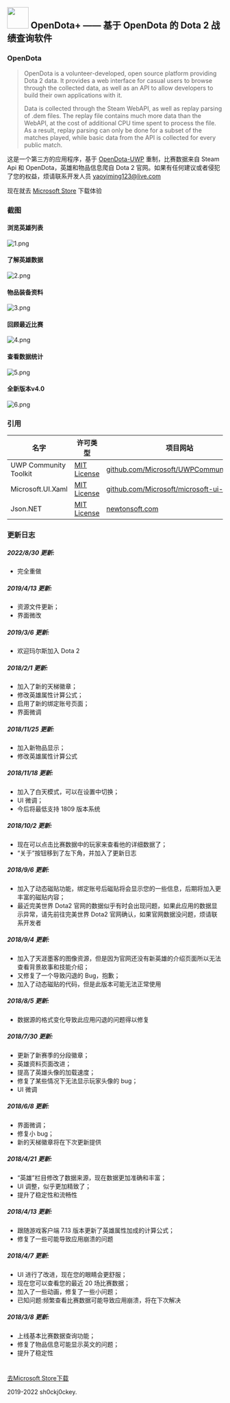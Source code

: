 ## <img src="ASSETS/Logo.png" width="50px"> <b>OpenDota+ —— 基于 OpenDota 的 Dota 2 战绩查询软件</b>

### OpenDota

> OpenDota is a volunteer-developed, open source platform providing Dota 2 data. It provides a web interface for casual users to browse through the collected data, as well as an API to allow developers to build their own applications with it.
> 
> Data is collected through the Steam WebAPI, as well as replay parsing of .dem files. The replay file contains much more data than the WebAPI, at the cost of additional CPU time spent to process the file. As a result, replay parsing can only be done for a subset of the matches played, while basic data from the API is collected for every public match.



这是一个第三方的应用程序，基于 [OpenDota-UWP](https://github.com/sh0ckj0ckey/OpenDota-UWP) 重制，比赛数据来自 Steam Api 和 OpenDota，英雄和物品信息爬自 Dota 2 官网。如果有任何建议或者侵犯了您的权益，烦请联系开发人员 yaoyiming123@live.com

现在就去 [Microsoft Store](https://www.microsoft.com/store/apps/9NSKQN4V8X94) 下载体验

### 截图

#### 浏览英雄列表
![1.png](ASSETS/1.png)

#### 了解英雄数据
![2.png](ASSETS/2.png)

#### 物品装备资料
![3.png](ASSETS/3.png)

#### 回顾最近比赛
![4.png](ASSETS/4.png)

#### 查看数据统计
![5.png](ASSETS/5.png)

#### 全新版本v4.0
![6.png](ASSETS/6.png)

### 引用
| 名字 | 许可类型 | 项目网站 |
| --- | --- | --- |
| UWP Community Toolkit | [MIT License](https://github.com/Microsoft/UWPCommunityToolkit/blob/master/license.md) | [github.com/Microsoft/UWPCommunityToolkit ](https://github.com/Microsoft/UWPCommunityToolkit) |
| Microsoft.UI.Xaml | [MIT License](https://github.com/JamesNK/Newtonsoft.Json/blob/master/LICENSE.md) | [github.com/Microsoft/microsoft-ui-xaml](https://github.com/Microsoft/microsoft-ui-xaml) |
| Json.NET | [MIT License](https://github.com/JamesNK/Newtonsoft.Json/blob/master/LICENSE.md) | [newtonsoft.com](https://www.newtonsoft.com/json) |


### 更新日志
##### 2022/8/30 更新:
* 完全重做

##### 2019/4/13 更新:
* 资源文件更新；
* 界面微改

##### 2019/3/6 更新:
* 欢迎玛尔斯加入 Dota 2

##### 2018/2/1 更新:
* 加入了新的天梯徽章；
* 修改英雄属性计算公式；
* 启用了新的绑定账号页面；
* 界面微调

##### 2018/11/25 更新:
* 加入新物品显示；
* 修改英雄属性计算公式

##### 2018/11/18 更新:
* 加入了白天模式，可以在设置中切换；
* UI 微调；
* 今后将最低支持 1809 版本系统

##### 2018/10/2 更新:
* 现在可以点击比赛数据中的玩家来查看他的详细数据了；
* “关于”按钮移到了左下角，并加入了更新日志

##### 2018/9/6 更新:
* 加入了动态磁贴功能，绑定账号后磁贴将会显示您的一些信息，后期将加入更丰富的磁贴内容；
* 最近完美世界 Dota2 官网的数据似乎有时会出现问题，如果此应用的数据显示异常，请先前往完美世界 Dota2 官网确认，如果官网数据没问题，烦请联系开发者

##### 2018/9/4 更新:
* 加入了天涯墨客的图像资源，但是因为官网还没有新英雄的介绍页面所以无法查看背景故事和技能介绍；
* 又修复了一个导致闪退的 Bug，抱歉；
* 加入了动态磁贴的代码，但是此版本可能无法正常使用

##### 2018/8/5 更新:
* 数据源的格式变化导致此应用闪退的问题得以修复

##### 2018/7/30 更新:
* 更新了新赛季的分段徽章；
* 英雄资料页面改进；
* 提高了英雄头像的加载速度；
* 修复了某些情况下无法显示玩家头像的 bug；
* UI 微调

##### 2018/6/8 更新:
* 界面微调；
* 修复小 bug；
* 新的天梯徽章将在下次更新提供

##### 2018/4/21 更新:
* “英雄”栏目修改了数据来源，现在数据更加准确和丰富；
* UI 调整，似乎更加精致了；
* 提升了稳定性和流畅性

##### 2018/4/13 更新:
* 跟随游戏客户端 7.13 版本更新了英雄属性加成的计算公式；
* 修复了一些可能导致应用崩溃的问题

##### 2018/4/7 更新:
* UI 进行了改进，现在您的眼睛会更舒服；
* 现在您可以查看您的最近 20 场比赛数据；
* 加入了一些动画，修复了一些小问题；
* 已知问题:频繁查看比赛数据可能导致应用崩溃，将在下次解决

##### 2018/3/8 更新:
* 上线基本比赛数据查询功能；
* 修复了物品信息可能显示英文的问题；
* 提升了稳定性

#
[去Microsoft Store下载](https://www.microsoft.com/store/apps/9NSKQN4V8X94)

2019-2022 sh0ckj0ckey.
